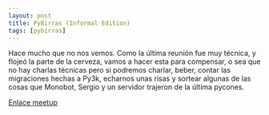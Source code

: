 ```yaml
---
layout: post
title: PyBirras (Informal Edition)
tags: [pybirras]
---
```


Hace mucho que no nos vemos. Como la última reunión fue muy técnica, y flojeó
la parte de la cerveza, vamos a hacer esta para compensar, o sea que no hay
charlas técnicas pero si podremos charlar, beber, contar las migraciones hechas
a Py3k, echarnos unas risas y sortear algunas de las cosas que Monobot, Sergio
y un servidor trajeron de la última pycones.

[Enlace meetup](https://www.meetup.com/es/Agile-Canarias/events/230632136/)
